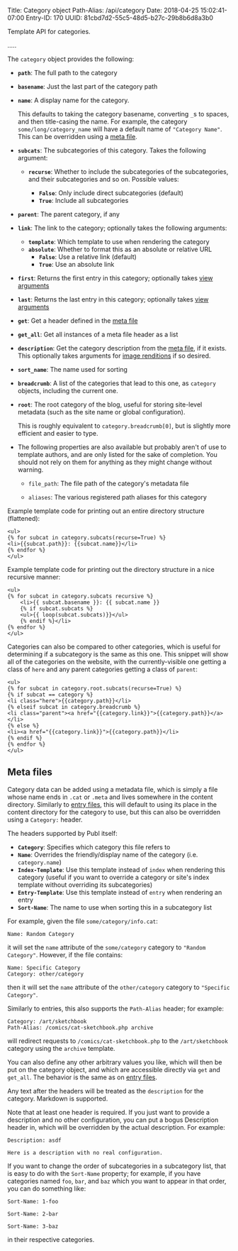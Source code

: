 Title: Category object
Path-Alias: /api/category
Date: 2018-04-25 15:02:41-07:00
Entry-ID: 170
UUID: 81cbd7d2-55c5-48d5-b27c-29b8b6d8a3b0

Template API for categories.

.....

The `category` object provides the following:

* **`path`**: The full path to the category

* **`basename`**: Just the last part of the category path

* **`name`**: A display name for the category.

    This defaults to taking the category basename, converting `_`s to spaces, and then
    title-casing the name. For example, the category `some/long/category_name` will have
    a default name of `"Category Name"`. This can be overridden using a [meta file](#meta-files).

* **`subcats`**: The subcategories of this category. Takes the following argument:

    * **`recurse`**: Whether to include the subcategories of the subcategories, and their subcategories
        and so on. Possible values:

        * **`False`**: Only include direct subcategories (default)
        * **`True`**: Include all subcategories

* **`parent`**: The parent category, if any

* **`link`**: The link to the category; optionally takes the
    following arguments:

    * **`template`**: Which template to use when rendering the category
    * **`absolute`**: Whether to format this as an absolute or relative URL
        * **`False`**: Use a relative link (default)
        * **`True`**: Use an absolute link

* **`first`**: Returns the first entry in this category; optionally takes [view arguments](/api#get-view)
* **`last`**: Returns the last entry in this category; optionally takes [view arguments](/api#get-view)

* **`get`**: Get a header defined in the [meta file](#meta-files)
* **`get_all`**: Get all instances of a meta file header as a list

* **`description`**: Get the category description from the [meta file](#meta-files), if it exists. This optionally
    takes arguments for [image renditions](/image-renditions) if so desired.

* **`sort_name`**: The name used for sorting

* <span id="breadcrumb"></span>**`breadcrumb`**: A list of the categories that lead to this one, as `category` objects, including the current one.

* <span id="root"></span>**`root`**: The root category of the blog, useful for storing site-level metadata (such as the site name or global configuration).

    This is roughly equivalent to `category.breadcrumb[0]`, but is slightly more efficient and easier to type.

* The following properties are also available but probably aren't of use to template authors, and are only listed for the sake of completion. You should not rely on them for anything as they might change without warning.

    * `file_path`: The file path of the category's metadata file

    * `aliases`: The various registered path aliases for this category

Example template code for printing out an entire directory structure (flattened):

```jinja
<ul>
{% for subcat in category.subcats(recurse=True) %}
<li>{{subcat.path}}: {{subcat.name}}</li>
{% endfor %}
</ul>
```

Example template code for printing out the directory structure in a nice recursive manner:

```jinja
<ul>
{% for subcat in category.subcats recursive %}
    <li>{{ subcat.basename }}: {{ subcat.name }}
    {% if subcat.subcats %}
    <ul>{{ loop(subcat.subcats)}}</ul>
    {% endif %}</li>
{% endfor %}
</ul>
```

Categories can also be compared to other categories, which is useful for determining if a subcategory is the same as this one. This snippet will show all of the categories on the website, with the currently-visible one getting a class of `here` and any parent categories getting a class of `parent`:

```jinja
<ul>
{% for subcat in category.root.subcats(recurse=True) %}
{% if subcat == category %}
<li class="here">{{category.path}}</li>
{% elseif subcat in category.breadcrumb %}
<li class="parent"><a href="{{category.link}}">{{category.path}}</a></li>
{% else %}
<li><a href="{{category.link}}">{{category.path}}</li>
{% endif %}
{% endfor %}
</ul>
```

## <span id="meta-files">Meta files</span>

Category data can be added using a metadata file, which is simply a file whose name ends in `.cat` or `.meta` and lives somewhere
in the content directory. Similarly to [entry files](/entry-format), this will default to using its place in the
content directory for the category to use, but this can also be overridden using a `Category:` header.

The headers supported by Publ itself:

* **`Category`**: Specifies which category this file refers to
* **`Name`**: Overrides the friendly/display name of the category (i.e. `category.name`)
* <span id="template-override">**`Index-Template`**</span>: Use this template instead of `index` when rendering this category (useful if you want to override a category or site's index template without overriding its subcategories)
* **`Entry-Template`**: Use this template instead of `entry` when rendering an entry
* **`Sort-Name`**: The name to use when sorting this in a subcategory list

For example, given the file `some/category/info.cat`:

```
Name: Random Category
```

it will set the `name` attribute of the `some/category` category to `"Random Category"`. However, if the file contains:

```
Name: Specific Category
Category: other/category
```

then it will set the `name` attribute of the `other/category` category to `"Specific Category"`.

Similarly to entries, this also supports the `Path-Alias` header; for example:

```
Category: /art/sketchbook
Path-Alias: /comics/cat-sketchbook.php archive
```

will redirect requests to `/comics/cat-sketchbook.php` to the `/art/sketchbook` category using the `archive` template.

You can also define any other arbitrary values you like, which will then be put on the category object, and which are
accessible directly via `get` and `get_all`. The behavior is the same as on [entry files](/entry-format).

Any text after the headers will be treated as the `description` for the category. Markdown is supported.

Note that at least one header is required. If you just want to provide a description and no other configuration,
you can put a bogus Description header in, which will be overridden by the actual description. For example:

```
Description: asdf

Here is a description with no real configuration.
```

If you want to change the order of subcategories in a subcategory list, that is easy to do with the `Sort-Name` property; for example, if you have categories named `foo`, `bar`, and `baz` which you want to appear in that order, you can do something like:

    Sort-Name: 1-foo

    Sort-Name: 2-bar

    Sort-Name: 3-baz

in their respective categories.
